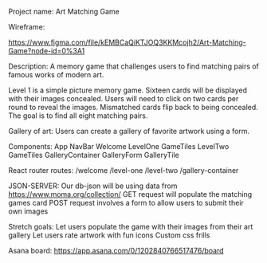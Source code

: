 Project name:
Art Matching Game

Wireframe:

https://www.figma.com/file/kEMBCaQiKTJOQ3KKMcojh2/Art-Matching-Game?node-id=0%3A1

Description:
A memory game that challenges users to find matching pairs of famous works of modern art.

Level 1 is a simple picture memory game. Sixteen cards will be displayed with their images concealed. Users will need to click on two cards per round to reveal the images. Mismatched cards flip back to being concealed. The goal is to find all eight matching pairs.

Gallery of art: Users can create a gallery of favorite artwork using a form.

Components:
App
NavBar
Welcome
LevelOne
GameTiles
LevelTwo
GameTiles
GalleryContainer
GalleryForm
GalleryTile

React router routes:
/welcome
/level-one
/level-two
/gallery-container

JSON-SERVER:
Our db-json will be using data from https://www.moma.org/collection/
GET request will populate the matching games card
POST request involves a form to allow users to submit their own images

Stretch goals:
Let users populate the game with their images from their art gallery
Let users rate artwork with fun icons
Custom css frills

Asana board: https://app.asana.com/0/1202840766517476/board
